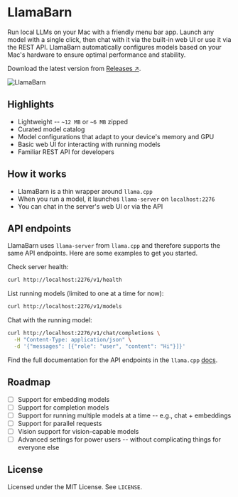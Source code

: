 # LlamaBarn

Run local LLMs on your Mac with a friendly menu bar app. Launch any model with a single click, then chat with it via the built-in web UI or use it via the REST API. LlamaBarn automatically configures models based on your Mac's hardware to ensure optimal performance and stability.

Download the latest version from [Releases ↗](https://github.com/ggml-org/LlamaBarn/releases).

![LlamaBarn](https://i.imgur.com/S2jzV6Y.png)

## Highlights

- Lightweight -- `~12 MB` or `~6 MB` zipped
- Curated model catalog
- Model configurations that adapt to your device's memory and GPU
- Basic web UI for interacting with running models
- Familiar REST API for developers

## How it works

- LlamaBarn is a thin wrapper around `llama.cpp`
- When you run a model, it launches `llama-server` on `localhost:2276`
- You can chat in the server's web UI or via the API

## API endpoints

LlamaBarn uses `llama-server` from `llama.cpp` and therefore supports the same API endpoints. Here are some examples to get you started.

Check server health:

```sh
curl http://localhost:2276/v1/health
```

List running models (limited to one at a time for now):
```sh
curl http://localhost:2276/v1/models
```

Chat with the running model:
```sh
curl http://localhost:2276/v1/chat/completions \
  -H "Content-Type: application/json" \
  -d '{"messages": [{"role": "user", "content": "Hi"}]}'
```

Find the full documentation for the API endpoints in the `llama.cpp` [docs](https://github.com/ggml-org/llama.cpp/tree/master/tools/server#api-endpoints).

## Roadmap

- [ ] Support for embedding models
- [ ] Support for completion models
- [ ] Support for running multiple models at a time -- e.g., chat + embeddings
- [ ] Support for parallel requests
- [ ] Vision support for vision-capable models
- [ ] Advanced settings for power users -- without complicating things for everyone else

## License

Licensed under the MIT License. See `LICENSE`.
